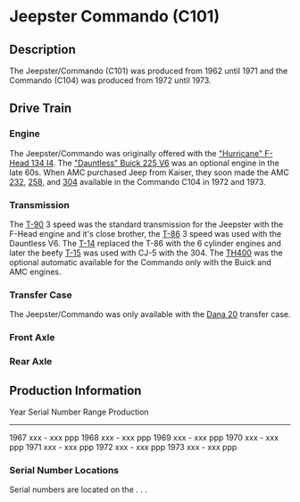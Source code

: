 # Jeepster Commando (C101)

## Description

The Jeepster/Commando (C101) was produced from 1962 until 1971 and the Commando (C104) was produced from 1972 until 1973.

## Drive Train

### Engine

The Jeepster/Commando was originally offered with the [\"Hurricane\" F-Head 134 I4](/engine/factory/hurricane134.html). The [\"Dauntless\" Buick 225 V6](/engine/factory/dauntless225.html) was an optional engine in the late 60s. When AMC purchased Jeep from Kaiser, they soon made the AMC [232](/engine/factory/amc232.html), [258](/engine/factory/amc258.html), and [304](/engine/factory/amc304.html) available in the Commando C104 in 1972 and 1973.

### Transmission

The [T-90](/transmission/factory/t90.html) 3 speed was the standard transmission for the Jeepster with the F-Head engine and it\'s close brother, the [T-86](/transmission/factory/t86.html) 3 speed was used with the Dauntless V6. The [T-14](/transmission/factory/t14.html) replaced the T-86 with the 6 cylinder engines and later the beefy [T-15](/transmission/factory/t15.html) was used with CJ-5 with the 304. The [TH400](/transmission/factory/th400.html) was the optional automatic available for the Commando only with the Buick and AMC engines.

### Transfer Case

The Jeepster/Commando was only available with the [Dana 20](/xfer/factory/d20.html) transfer case.

### Front Axle

### Rear Axle

## Production Information

  Year   Serial Number Range   Production
  ------ --------------------- ------------
  1967   xxx - xxx             ppp
  1968   xxx - xxx             ppp
  1969   xxx - xxx             ppp
  1970   xxx - xxx             ppp
  1971   xxx - xxx             ppp
  1972   xxx - xxx             ppp
  1973   xxx - xxx             ppp

### Serial Number Locations

Serial numbers are located on the . . .
